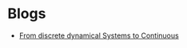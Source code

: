 # Blogs
- [From discrete dynamical Systems to Continuous](https://mathinsight.org/from_discrete_to_continuous_dynamical_systems)


